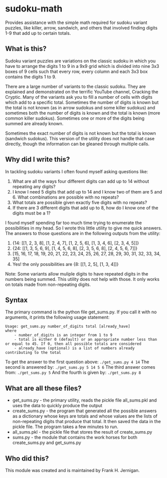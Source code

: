 # sudoku-math
Provides assistance with the simple math required for sudoku variant puzzles, like killer, arrow, sandwich, and others that involved finding digits 1-9 that add up to certain totals.

## What is this?

Sudoku variant puzzles are variations on the classic sudoku in which you have to arrange the digits 1 to 9 in a 9x9 grid which is divided into nine 3x3 boxes of 9 cells such that every row, every column and each 3x3 box contains the digits 1 to 9.

There are a large number of variants to the classic sudoku. They are explained and demonstrated on the terrific YouTube channel, Cracking the Cryptic. Many of the variants ask you to fill a number of cells with digits which add to a specific total.  Sometimes the number of digits is known but the total is not known (as in arrow sudokus and some killer sudokus) and sometimes both the number of digits is known and the total is known (more common killer sudokus). Sometimes one or more of the digits being summed are already known.

Sometimes the exact number of digits is not known but the total is known (sandwich sudokus). This version of the utility does not handle that case directly, though the information can be gleaned through multiple calls.

## Why did I write this?

In tackling sudoku variants I often found myself asking questions like:
1. What are all the ways four different digits can add up to 14 without repeating any digits?
2. I know I need 5 digits that add up to 14 and I know two of them are 5 and 6. What combinations are possible with no repeats?
3. What totals are possible given exactly five digits with no repeats?
4. If there are 3 different digits that add up to 8, how do I know one of the digits must be a 1?

I found myself spending far too much time trying to enumerate the possibilities in my head. So I wrote this little utility to give me quick answers. The answers to those questions are in the following outputs from the utility:

1. {14: [[1, 2, 3, 8], [1, 2, 4, 7], [1, 2, 5, 6], [1, 3, 4, 6], [2, 3, 4, 5]]}
2. {24: [[1, 3, 5, 6, 9], [1, 4, 5, 6, 8], [2, 3, 5, 6, 8], [2, 4, 5, 6, 7]]}
3. [15, 16, 17, 18, 19, 20, 21, 22, 23, 24, 25, 26, 27, 28, 29, 30, 31, 32, 33, 34, 35]
4. Yes! the only possibilities are {8: [[1, 2, 5], [1, 3, 4]]}

Note: Some variants allow muliple digits to have repeated digits in the numbers being summed. This utility does not help with those. It only works on totals made from non-repeating digits.

## Syntax

The primary command is the python file get_sums.py. If you call it with no arguments, it prints the following usage statement:
```
Usage: get_sums.py number_of_digits total [already_have]
where 
    - number_of_digits is an integer from 1 to 9
    - total is either 0 (default) or an appropriate number less than or equal to 45. If 0, then all possible totals are considered
    - already_have (optional) is a list of numbers already contributing to the total
```      
To get the answer to the first question above:
`./get_sums.py 4 14`
The second is answered by:
`./get_sums.py 5 14 5 6`
The third answer comes from:
`./get_sums.py 5`
And the fourth is given by:
`./get_sums.py 8`

## What are all these files?
- get_sums.py - the primary utility, reads the pickle file all_sums.pkl and uses the data to quickly produce the output
- create_sums.py - the program that generated all the possible answers as a dictionary whose keys are totals and whose values are the lists of non-repeating digits that produce that total. It then saved the data in the pickle file. The program takes a few minutes to run.
- all_sums.pkl - the pickle file that stores the result of create_sums.py
- sums.py - the module that contains the work horses for both create_sums.py and get_sums.py

## Who did this?
This module was created and is maintained by Frank H. Jernigan.

